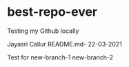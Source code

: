 # best-repo-ever

Testing my Github locally

Jayasri Callur README.md- 22-03-2021

Test for new-branch-1   new-branch-2